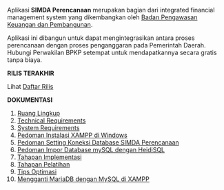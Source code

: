 Aplikasi **SIMDA Perencanaan** merupakan bagian dari integrated financial management system yang dikembangkan oleh [Badan Pengawasan Keuangan dan Pembangunan](www.bpkp.go.id).

Aplikasi ini dibangun untuk dapat mengintegrasikan antara proses perencanaan dengan proses penganggaran pada Pemerintah Daerah. Hubungi Perwakilan BPKP setempat untuk mendapatkannya secara gratis tanpa biaya.

**RILIS TERAKHIR**

Lihat [Daftar Rilis](http://github.com/simda-id/simcan/releases)

**DOKUMENTASI**

1. [Ruang Lingkup](Ruang-Lingkup.md)
2. [Technical Requirements](Technical-Requirements.md)
3. [System Requirements](System-Requirements.md)
4. [Pedoman Instalasi XAMPP di Windows](Pedoman-Instalasi-XAMPP-di-Windows.md)
5. [Pedoman Setting Koneksi Database SIMDA Perencanaan](Pedoman-Instalasi-SIMDA-Perencanaan.md)
6. [Pedoman Impor Database mySQL dengan HeidiSQL](Pedoman-Impor-Database-mySQL.md)
7. [Tahapan Implementasi](Tahapan-Implementasi.md)
8. [Tahapan Pelatihan](Tahapan-Pelatihan.md)
9. [Tips Optimasi](Tips-Optimasi.md)
10. [Mengganti MariaDB dengan MySQL di XAMPP](Mengganti-MariaDB-dengan-MySQL-di-XAMPP.md)
